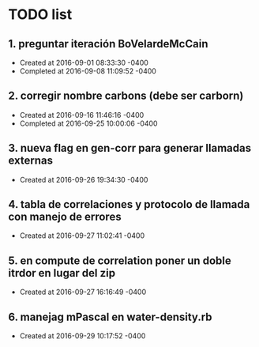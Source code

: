 # TODO list
## 1. preguntar iteración BoVelardeMcCain
- Created at   2016-09-01 08:33:30 -0400
- Completed at 2016-09-08 11:09:52 -0400

## 2. corregir nombre carbons (debe ser carborn)
- Created at   2016-09-16 11:46:16 -0400
- Completed at 2016-09-25 10:00:06 -0400

## 3. nueva flag en gen-corr para generar llamadas externas
- Created at   2016-09-26 19:34:30 -0400

## 4. tabla de correlaciones y protocolo de llamada con manejo de errores
- Created at   2016-09-27 11:02:41 -0400

## 5. en compute de correlation poner un doble itrdor en lugar del zip
- Created at   2016-09-27 16:16:49 -0400

## 6. manejag mPascal en water-density.rb
- Created at   2016-09-29 10:17:52 -0400

